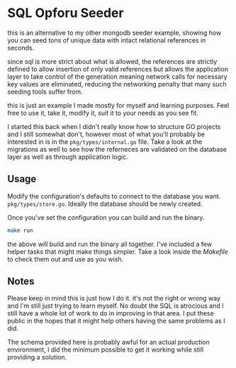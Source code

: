 # SQL Opforu Seeder

this is an alternative to my other mongodb seeder example, showing how you can seed tons of unique data with intact relational references in seconds.

since sql is more strict about what is allowed, the references are strictly defined to allow insertion of only valid references but allows the application layer to take control of the generation meaning network calls for necessary key values are eliminated, reducing the networking penalty that many such seeding tools suffer from.

this is just an example I made mostly for myself and learning purposes. Feel free to use it, take it, modify it, suit it to your needs as you see fit.

I started this back when I didn't really know how to structure GO projects and I still somewhat don't, however most of what you'll probably be interested in is in the `pkg/types/internal.go` file. Take a look at the migrations as well to see how the referneces are validated on the database layer as well as through application logic.

## Usage

Modify the configuration's defaults to connect to the database you want. `pkg/types/store.go`. Ideally the database should be newly created.

Once you've set the configuration you can build and run the binary.

```bash
make run
```

the above will build and run the binary all together. I've included a few helper tasks that might make things simpler.
Take a look inside the _Makefile_ to check them out and use as you wish. 


## Notes

Please keep in mind this is just how I do it. it's not the right or wrong way and I'm still just trying to learn myself. No doubt the SQL is atrocious and I still have a whole lot of work to do in improving in that area. I put these public in the hopes that it might help others having the same problems as I did.

The schema provided here is probably awful for an actual production environment, I did the minimum possible to get it working while still providing a solution.